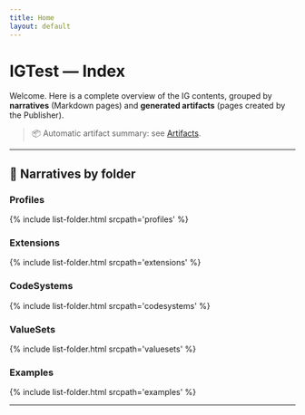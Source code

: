 ```yaml
---
title: Home
layout: default
---
```


# IGTest — Index

Welcome. Here is a complete overview of the IG contents, grouped by **narratives** (Markdown pages) and **generated artifacts** (pages created by the Publisher).

> 📦 Automatic artifact summary: see [Artifacts](artifacts.html).

---

## 🔖 Narratives by folder


### Profiles
{% include list-folder.html srcpath='profiles' %}

### Extensions
{% include list-folder.html srcpath='extensions' %}

### CodeSystems
{% include list-folder.html srcpath='codesystems' %}

### ValueSets
{% include list-folder.html srcpath='valuesets' %}

### Examples
{% include list-folder.html srcpath='examples' %}

---
